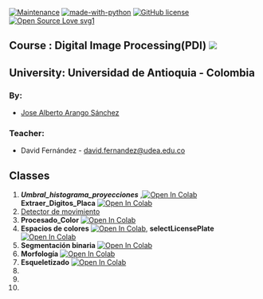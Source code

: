 

[![Maintenance](https://img.shields.io/badge/Maintained%3F-yes-green.svg)](https://GitHub.com/Naereen/StrapDown.js/graphs/commit-activity)
[![made-with-python](https://img.shields.io/badge/Made%20with-Python-1f425f.svg)](https://www.python.org/)
[![GitHub license](https://img.shields.io/github/license/Naereen/StrapDown.js.svg)](https://github.com/Naereen/StrapDown.js/blob/master/LICENSE)
[![Open Source Love svg1](https://badges.frapsoft.com/os/v1/open-source.svg?v=103)](https://github.com/ellerbrock/open-source-badges/)

## Course : Digital Image Processing(PDI) ![](https://img.shields.io/badge/PDI-UdeA-blue)
## University: Universidad de Antioquia - Colombia
### By:
  - [Jose Alberto Arango Sánchez](https://github.com/josearangos/) 
### Teacher:
  - David Fernández - david.fernandez@udea.edu.co
  
## Classes



 1. _**Umbral_histograma_proyecciones**_ ,<a href="https://colab.research.google.com/github/josearangos/PDI/blob/Colab/Colab_Class/Umbral_histograma_proyecciones.ipynb" target="_parent"><img src="https://colab.research.google.com/assets/colab-badge.svg" alt="Open In Colab"/></a> **Extraer_Digitos_Placa** <a href="https://colab.research.google.com/github/josearangos/PDI/blob/Colab/Colab_Class/Extraer_Digitos_Placa.ipynb" target="_parent"><img src="https://colab.research.google.com/assets/colab-badge.svg" alt="Open In Colab"/></a>
 2. [Detector de movimiento](https://github.com/josearangos/PDI/tree/Colab/Python_Class/Clase_2_Detector%20de%20movimiento)
 3. **Procesado_Color** <a href="https://colab.research.google.com/github/josearangos/PDI/blob/Colab/Colab_Class/Procesado_Color.ipynb" target="_parent"><img src="https://colab.research.google.com/assets/colab-badge.svg" alt="Open In Colab"/></a>
 4. **Espacios de colores** <a href="https://colab.research.google.com/github/josearangos/PDI/blob/Colab/Colab_Class/Espacios_de_colores.ipynb" target="_parent"><img src="https://colab.research.google.com/assets/colab-badge.svg" alt="Open In Colab"/></a>, **selectLicensePlate** <a href="https://colab.research.google.com/github/josearangos/PDI/blob/Colab/Colab_Class/selectLicensePlate.ipynb" target="_parent"><img src="https://colab.research.google.com/assets/colab-badge.svg" alt="Open In Colab"/></a>
 5. **Segmentación binaria**  <a href="https://colab.research.google.com/github/josearangos/PDI/blob/Colab/Colab_Class/binarySegmentation.ipynb" target="_parent"><img src="https://colab.research.google.com/assets/colab-badge.svg" alt="Open In Colab"/></a>
 6. **Morfología**  <a href="https://colab.research.google.com/github/josearangos/PDI/blob/Colab/Colab_Class/Morfolog%C3%ADa.ipynb" target="_parent"><img src="https://colab.research.google.com/assets/colab-badge.svg" alt="Open In Colab"/></a>
 7. **Esqueletizado** <a href="https://colab.research.google.com/github/josearangos/PDI/blob/Colab/Colab_Class/Esqueletizado.ipynb" target="_parent"><img src="https://colab.research.google.com/assets/colab-badge.svg" alt="Open In Colab"/></a>
 8.
 9.
 10.
